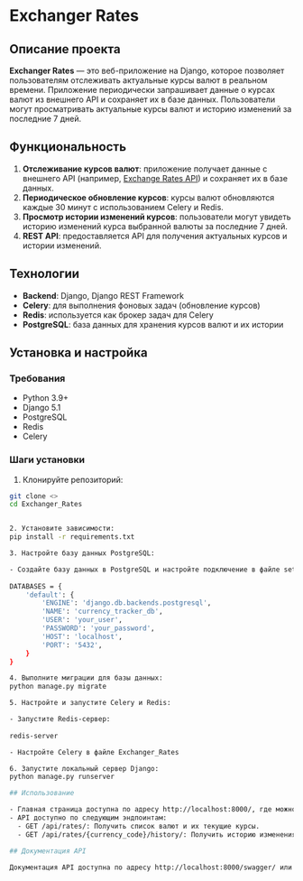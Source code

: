 # Exchanger Rates

## Описание проекта

**Exchanger Rates** — это веб-приложение на Django, которое позволяет пользователям отслеживать актуальные курсы валют в реальном времени. Приложение периодически запрашивает данные о курсах валют из внешнего API и сохраняет их в базе данных. Пользователи могут просматривать актуальные курсы валют и историю изменений за последние 7 дней.

## Функциональность

1. **Отслеживание курсов валют**: приложение получает данные с внешнего API (например, [Exchange Rates API](https://exchangeratesapi.io/)) и сохраняет их в базе данных.
2. **Периодическое обновление курсов**: курсы валют обновляются каждые 30 минут с использованием Celery и Redis.
3. **Просмотр истории изменений курсов**: пользователи могут увидеть историю изменений курса выбранной валюты за последние 7 дней.
4. **REST API**: предоставляется API для получения актуальных курсов и истории изменений.

## Технологии

- **Backend**: Django, Django REST Framework
- **Celery**: для выполнения фоновых задач (обновление курсов)
- **Redis**: используется как брокер задач для Celery
- **PostgreSQL**: база данных для хранения курсов валют и их истории


## Установка и настройка

### Требования

- Python 3.9+
- Django 5.1
- PostgreSQL
- Redis
- Celery

### Шаги установки

1. Клонируйте репозиторий:

```bash
git clone <>
cd Exchanger_Rates


2. Установите зависимости:
pip install -r requirements.txt

3. Настройте базу данных PostgreSQL:

- Создайте базу данных в PostgreSQL и настройте подключение в файле settings.py:
  
DATABASES = {
    'default': {
        'ENGINE': 'django.db.backends.postgresql',
        'NAME': 'currency_tracker_db',
        'USER': 'your_user',
        'PASSWORD': 'your_password',
        'HOST': 'localhost',
        'PORT': '5432',
    }
}

4. Выполните миграции для базы данных:
python manage.py migrate

5. Настройте и запустите Celery и Redis:

- Запустите Redis-сервер:
  
redis-server

- Настройте Celery в файле Exchanger_Rates

6. Запустите локальный сервер Django:
python manage.py runserver

## Использование

- Главная страница доступна по адресу http://localhost:8000/, где можно увидеть актуальные курсы валют и выбрать интересующую валюту для просмотра истории её изменения.
- API доступно по следующим эндпоинтам:
  - GET /api/rates/: Получить список валют и их текущие курсы.
  - GET /api/rates/{currency_code}/history/: Получить историю изменения курса конкретной валюты за последние 7 дней.

## Документация API

Документация API доступна по адресу http://localhost:8000/swagger/ или http://localhost:8000/redoc/, если вы настроили её через drf-yasg.
